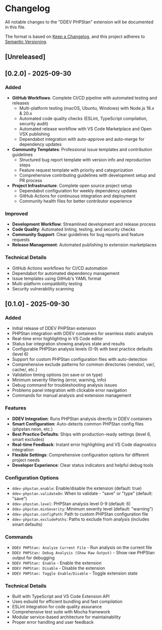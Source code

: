 # Changelog

All notable changes to the "DDEV PHPStan" extension will be documented in this file.

The format is based on [Keep a Changelog](https://keepachangelog.com/en/1.0.0/),
and this project adheres to [Semantic Versioning](https://semver.org/spec/v2.0.0.html).

## [Unreleased]

## [0.2.0] - 2025-09-30

### Added

- **GitHub Workflows**: Complete CI/CD pipeline with automated testing and releases
  - Multi-platform testing (macOS, Ubuntu, Windows) with Node.js 18.x & 20.x
  - Automated code quality checks (ESLint, TypeScript compilation, security audit)
  - Automated release workflow with VS Code Marketplace and Open VSX publishing
  - Dependabot integration with auto-approve and auto-merge for dependency updates
- **Community Templates**: Professional issue templates and contribution guidelines
  - Structured bug report template with version info and reproduction steps
  - Feature request template with priority and categorization
  - Comprehensive contributing guidelines with development setup and PR process
- **Project Infrastructure**: Complete open source project setup
  - Dependabot configuration for weekly dependency updates
  - GitHub Actions for continuous integration and deployment
  - Community health files for better contributor experience

### Improved

- **Development Workflow**: Streamlined development and release process
- **Code Quality**: Automated linting, testing, and security checks
- **Community Support**: Clear guidelines for bug reports and feature requests
- **Release Management**: Automated publishing to extension marketplaces

### Technical Details

- GitHub Actions workflows for CI/CD automation
- Dependabot for automated dependency management
- Issue templates using GitHub's YAML format
- Multi-platform compatibility testing
- Security vulnerability scanning

## [0.1.0] - 2025-09-30

### Added

- Initial release of DDEV PHPStan extension
- PHPStan integration with DDEV containers for seamless static analysis
- Real-time error highlighting in VS Code editor
- Status bar integration showing analysis state and results
- Configurable PHPStan analysis levels (0-9) with best practice defaults (level 6)
- Support for custom PHPStan configuration files with auto-detection
- Comprehensive exclude patterns for common directories (vendor/, var/, cache/, etc.)
- Validation timing options (on save or on type)
- Minimum severity filtering (error, warning, info)
- Debug command for troubleshooting analysis issues
- Problems panel integration with clickable error navigation
- Commands for manual analysis and extension management

### Features

- **DDEV Integration**: Runs PHPStan analysis directly in DDEV containers
- **Smart Configuration**: Auto-detects common PHPStan config files (phpstan.neon, etc.)
- **Best Practice Defaults**: Ships with production-ready settings (level 6, smart excludes)
- **Real-time Feedback**: Instant error highlighting and VS Code diagnostics integration
- **Flexible Settings**: Comprehensive configuration options for different project needs
- **Developer Experience**: Clear status indicators and helpful debug tools

### Configuration Options

- `ddev-phpstan.enable`: Enable/disable the extension (default: true)
- `ddev-phpstan.validateOn`: When to validate - "save" or "type" (default: "save")
- `ddev-phpstan.level`: PHPStan analysis level 0-9 (default: 6)
- `ddev-phpstan.minSeverity`: Minimum severity level (default: "warning")
- `ddev-phpstan.configPath`: Path to custom PHPStan configuration file
- `ddev-phpstan.excludePaths`: Paths to exclude from analysis (includes smart defaults)

### Commands

- `DDEV PHPStan: Analyze Current File` - Run analysis on the current file
- `DDEV PHPStan: Debug Analysis (Show Raw Output)` - Show raw PHPStan output for debugging
- `DDEV PHPStan: Enable` - Enable the extension
- `DDEV PHPStan: Disable` - Disable the extension
- `DDEV PHPStan: Toggle Enable/Disable` - Toggle extension state

### Technical Details

- Built with TypeScript and VS Code Extension API
- Uses esbuild for efficient bundling and fast compilation
- ESLint integration for code quality assurance
- Comprehensive test suite with Mocha framework
- Modular service-based architecture for maintainability
- Proper error handling and user feedback
